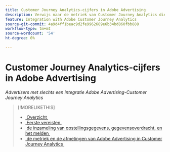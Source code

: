 ```yaml
---
title: Customer Journey Analytics-cijfers in Adobe Advertising
description: Verwijs naar de metriek van Customer Journey Analytics die in Adobe Advertising beschikbaar zijn.
feature: Integration with Adobe Customer Journey Analytics
source-git-commit: 4a9d4ff1beac9d2fe9962689e6b34bd860fbb888
workflow-type: tm+mt
source-wordcount: '54'
ht-degree: 0%

---
```


# Customer Journey Analytics-cijfers in Adobe Advertising

*Advertisers met slechts een integratie Adobe Advertising-Customer Journey Analytics*

<!-- Ask Praveen for list -->


>[!MORELIKETHIS]
>
>* [&#x200B; Overzicht &#x200B;](overview.md)
>* [&#x200B; Eerste vereisten &#x200B;](prerequisites.md)
>* [&#x200B; de inzameling van opstellingsgegevens, gegevensoverdracht, en het melden &#x200B;](set-up.md)
>* [&#x200B; de metriek en de afmetingen van Adobe Advertising in Customer Journey Analytics &#x200B;](advertising-data-in-cja.md)
